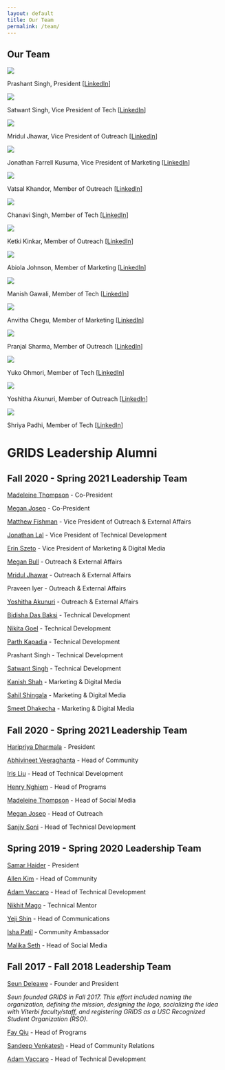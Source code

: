 ```yaml
---
layout: default
title: Our Team
permalink: /team/
---
```

## Our Team

<img id="team-img" src="/assets/img/grids_team_2023/Prashant_headshot.jpeg"/>

Prashant Singh, President [[LinkedIn](https://www.linkedin.com/in/prashant3141/)]

<img id="team-img" src="/assets/img/grids_team_2023/Satwant_Singh.jpg"/>

Satwant Singh, Vice President of Tech [[LinkedIn](https://www.linkedin.com/in/satwant-singh201/)]

<img id="team-img" src="/assets/img/grids_team_2023/Mridul_headshot%202.jpeg"/>

Mridul Jhawar, Vice President of Outreach [[LinkedIn](https://www.linkedin.com/in/mridul-jhawar/)]

<img id="team-img" src="/assets/img/grids_team_2023/Jonathan_Picture(VP).jpeg"/>

Jonathan Farrell Kusuma, Vice President of Marketing [[LinkedIn](https://www.linkedin.com/in/joekusuma/)]

<img id="team-img" src="/assets/img/grids_team_2023/VatsalKhandor.jpg"/>

Vatsal Khandor, Member of Outreach [[LinkedIn](https://www.linkedin.com/in/khandorvatsal/)]

<img id="team-img" src="/assets/img/grids_team_2023/Chanavi_Singh_Headshot.jpg"/>

Chanavi Singh, Member of Tech [[LinkedIn](https://www.linkedin.com/in/chanavi-singh/)]

<img id="team-img" src="/assets/img/grids_team_2023/Ketki_Kinkar_Photo.png"/>

Ketki Kinkar, Member of Outreach [[LinkedIn](https://www.linkedin.com/in/ketkikinkar)]

<img id="team-img" src="/assets/img/grids_team_2023/abiola.jpg"/>

Abiola Johnson, Member of Marketing [[LinkedIn](https://www.linkedin.com/in/abiolajohnson)]

<img id="team-img" src="/assets/img/grids_team_2023/Manish_Gawali_Headshot.jpg"/>

Manish Gawali, Member of Tech [[LinkedIn](https://www.linkedin.com/in/manish-gawali/)]

<img id="team-img" src="/assets/img/grids_team_2023/AnvithaCheguAshokkumar.png"/>

Anvitha Chegu, Member of Marketing [[LinkedIn](https://www.linkedin.com/in/anvitha-chegu-4a38731b7/)]

<img id="team-img" src="/assets/img/grids_team_2023/panjal.png"/>

Pranjal Sharma, Member of Outreach [[LinkedIn](https://www.linkedin.com/in/pranjal1998/)]

<img id="team-img" src="/assets/img/grids_team_2023/yuko.jpeg"/>

Yuko Ohmori, Member of Tech [[LinkedIn](https://www.linkedin.com/in/yuko-ohmori)]

<img id="team-img" src="/assets/img/grids_team_2023/"/>

Yoshitha Akunuri, Member of Outreach [[LinkedIn](https://www.linkedin.com/in/yoshitha-akunuri/)]

<img id="team-img" src="/assets/img/grids_team_2023/Shriya_Padhi_Headshot.jpg"/>

Shriya Padhi, Member of Tech [[LinkedIn](https://www.linkedin.com/in/shriya-padhi-033a88185)] 

# GRIDS Leadership Alumni


## Fall 2020 - Spring 2021 Leadership Team

[Madeleine Thompson](https://www.linkedin.com/in/madeleine-jane-thompson/) - Co-President

[Megan Josep](https://www.linkedin.com/in/megjosep/) - Co-President

[Matthew Fishman](https://www.linkedin.com/in/matthew-fishman/) - Vice President of Outreach & External Affairs

[Jonathan Lal](https://www.linkedin.com/in/JonnyLal/) - Vice President of Technical Development

[Erin Szeto](https://www.linkedin.com/in/erinszeto/) - Vice President of Marketing & Digital Media

[Megan Bull](https://www.linkedin.com/in/megankbull/) - Outreach & External Affairs

[Mridul Jhawar](https://www.linkedin.com/in/mridul-jhawar-4b08b4189/) - Outreach & External Affairs

Praveen Iyer - Outreach & External Affairs

[Yoshitha Akunuri](https://www.linkedin.com/in/yoshitha-akunuri-8a28601b9/) - Outreach & External Affairs

[Bidisha Das Baksi](https://www.linkedin.com/in/bidisha-das-baksi-59a94216a/) - Technical Development

[Nikita Goel](https://www.linkedin.com/in/nikitagoel23/) - Technical Development

[Parth Kapadia](https://in.linkedin.com/in/parthkap) - Technical Development

Prashant Singh - Technical Development

[Satwant Singh](https://www.linkedin.com/in/satwant-singh201/) - Technical Development

[Kanish Shah](https://www.linkedin.com/in/kanish-shah/) - Marketing & Digital Media

[Sahil Shingala](https://www.linkedin.com/in/sahil-shingala-8742b419b) - Marketing & Digital Media

[Smeet Dhakecha](https://www.linkedin.com/in/smeetdhakecha) - Marketing & Digital Media


## Fall 2020 - Spring 2021 Leadership Team

[Haripriya Dharmala](https://www.linkedin.com/in/haripriya-dharmala/) - President

[Abhivineet Veeraghanta](https://www.linkedin.com/in/abhivineet/) - Head of Community

[Iris Liu](https://iris-liu.com) - Head of Technical Development

[Henry Nghiem](https://www.linkedin.com/in/huy-tran-nghiem/) - Head of Programs

[Madeleine Thompson](https://www.linkedin.com/in/madeleine-jane-thompson/) - Head of Social Media

[Megan Josep](https://www.linkedin.com/in/megjosep/) - Head of Outreach

[Sanjiv Soni](https://www.sanjivsoni.com) - Head of Technical Development

## Spring 2019 - Spring 2020 Leadership Team

[Samar Haider](https://www.linkedin.com/in/samarhaider) - President

[Allen Kim](https://www.linkedin.com/in/allenbkim) - Head of Community

[Adam Vaccaro](https://www.linkedin.com/in/advaccaro) - Head of Technical Development

[Nikhit Mago](https://www.linkedin.com/in/nikhitmago) - Technical Mentor

[Yeji Shin](https://www.linkedin.com/in/yejishin) - Head of Communications

[Isha Patil](https://www.linkedin.com/in/ishapatil07) - Community Ambassador

[Malika Seth](https://www.linkedin.com/in/malika-seth-090b69144/) - Head of Social Media


## Fall 2017 - Fall 2018 Leadership Team

[Seun Deleawe](https://urldefense.com/v3/__https://www.linkedin.com/in/seundeleawe/__;!!LIr3w8kk_Xxm!8JSBYbNgiUrfESaDNf3XY7f28lMmmW1ctFtAtBy4DuGair4lS0LmsGZibc4WyUs$) - Founder and President

*Seun founded GRIDS in Fall 2017. This effort included naming the organization, defining the mission, designing the logo, socializing the idea with Viterbi faculty/staff, and registering GRIDS as a USC Recognized Student Organization (RSO).*

[Fay Qiu](https://urldefense.com/v3/__https://www.linkedin.com/in/fay-qiu-28409292/__;!!LIr3w8kk_Xxm!8JSBYbNgiUrfESaDNf3XY7f28lMmmW1ctFtAtBy4DuGair4lS0LmsGZiolAxX7Q$) - Head of Programs

[Sandeep Venkatesh](https://urldefense.com/v3/__https://www.linkedin.com/in/rvsandeep/__;!!LIr3w8kk_Xxm!8JSBYbNgiUrfESaDNf3XY7f28lMmmW1ctFtAtBy4DuGair4lS0LmsGZi0FqnMJo$) - Head of Community Relations

[Adam Vaccaro](https://www.linkedin.com/in/advaccaro) - Head of Technical Development
